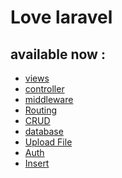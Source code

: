 # Love laravel

## available now :

* <a href="./views">views</a>
* <a href="./controller">controller</a>
* <a href="./middleware">middleware</a>
* <a href="./routes">Routing</a>
* <a href="./CRUD">CRUD</a>
* <a href="./database">database</a>
* <a href="./Upload">Upload File</a>
* <a href="./Auth">Auth</a>
* <a href="./data_to_database">Insert</a>